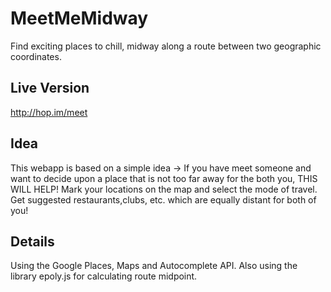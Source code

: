 # MeetMeMidway
Find exciting places to chill, midway along a route between two geographic coordinates.

## Live Version
http://hop.im/meet

## Idea
This webapp is based on a simple idea -> If you have meet someone and want to decide upon a place that is not too 
far away for the both you, THIS WILL HELP!
Mark your locations on the map and select the mode of travel. Get suggested restaurants,clubs, etc. which are equally
distant for both of you!

## Details
Using the Google Places, Maps and Autocomplete API. Also using the library epoly.js for calculating route midpoint.
